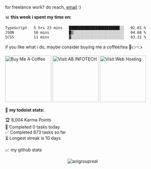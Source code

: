 for freelance work? do reach, [email](mailto:hostbankofficial@gmail.com) :)

📊 **this week i spent my time on:**
<!--START_SECTION:waka-->

```txt
TypeScript   5 hrs 23 mins   ███████████████████████░░   92.01 %
JSON         16 mins         █▒░░░░░░░░░░░░░░░░░░░░░░░   04.68 %
SCSS         11 mins         ▓░░░░░░░░░░░░░░░░░░░░░░░░   03.31 %
```

<!--END_SECTION:waka-->

if you like what i do, maybe consider buying me a coffee/tea 🥺👉👈

<a href="https://www.abinfotech.in" target="_blank"><img src="https://cdn.buymeacoffee.com/buttons/v2/default-red.png" alt="Buy Me A Coffee" width="150" ></a>
<a href="https://www.abinfotech.in" target="_blank"><img src="[https://cdn.buymeacoffee.com/buttons/v2/default-red.png](https://abinfotech.in/assets/img/logo.png)" alt="Visit AB INFOTECH" width="150" ></a>
<a href="https://www.abinfotech.in" target="_blank"><img src="[https://cdn.buymeacoffee.com/buttons/v2/default-red.png](https://hostbank.in/templates/hostinza/images/logo.png)" alt="Visit Web Hosting" width="150" ></a>

🚧 **my todoist stats:**
<!-- TODO-IST:START -->
🏆  8,004 Karma Points           
🌸  Completed 0 tasks today           
✅  Completed 673 tasks so far           
⏳  Longest streak is 10 days
<!-- TODO-IST:END -->


📈 my github stats

<p align="center"> <img src="https://github-readme-stats.vercel.app/api?username=avigroupreal&show_icons=true&theme=gotham" alt="avigroupreal" />
